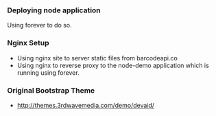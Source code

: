 ### Deploying node application

Using forever to do so.

### Nginx Setup

* Using nginx site to server static files from barcodeapi.co
* Using nginx to reverse proxy to the node-demo application which is running using forever.

### Original Bootstrap Theme
* http://themes.3rdwavemedia.com/demo/devaid/
